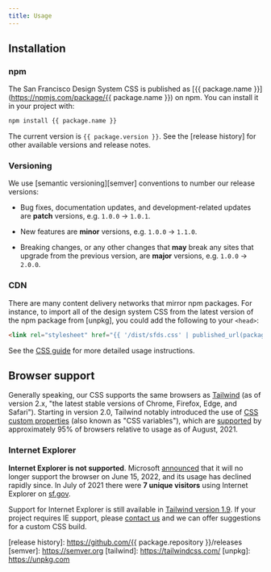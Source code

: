 ```yaml
---
title: Usage
---
```


## Installation

### npm
The San Francisco Design System CSS is published as
[{{ package.name }}](https://npmjs.com/package/{{ package.name }})
on npm. You can install it in your project with:

```sh
npm install {{ package.name }}
```

The current version is `{{ package.version }}`. See the [release
history] for other available versions and release notes.

### Versioning
We use [semantic versioning][semver] conventions to number our release
versions:

- Bug fixes, documentation updates, and development-related updates are
  **patch** versions, e.g. `1.0.0` → `1.0.1`.

- New features are **minor** versions, e.g. `1.0.0` → `1.1.0`.

- Breaking changes, or any other changes that **may** break any
  sites that upgrade from the previous version, are **major**
  versions, e.g. `1.0.0` → `2.0.0`.

### CDN
There are many content delivery networks that mirror npm
packages. For instance, to import all of the design system CSS
from the latest version of the npm package from [unpkg], you
could add the following to your `<head>`:

```html static="true"
<link rel="stylesheet" href="{{ '/dist/sfds.css' | published_url(package.version) }}">
```

See the [CSS guide](./css) for more detailed usage instructions.

## Browser support
Generally speaking, our CSS supports the same browsers as
[Tailwind](https://tailwindcss.com/docs/browser-support) (as of
version 2.x, "the latest stable versions of Chrome, Firefox,
Edge, and Safari"). Starting in version 2.0, Tailwind notably
introduced the use of [CSS custom properties] (also known as "CSS
variables"), which are [supported](https://caniuse.com/css-variables) by approximately
95% of browsers relative to usage as of August, 2021.

### Internet Explorer
**Internet Explorer is not supported**. Microsoft [announced][IE
EOL] that it will no longer support the browser on June 15, 2022,
and its usage has declined rapidly since. In July of 2021 there
were **7 unique visitors** using Internet Explorer on
[sf.gov](https://sf.gov).

Support for Internet Explorer is still available in [Tailwind
version 1.9](https://v1.tailwindcss.com/). If your project
requires IE support, please [contact us](/about/#contact) and we
can offer suggestions for a custom CSS build.

[IE EOL]: https://docs.microsoft.com/en-us/lifecycle/faq/internet-explorer-microsoft-edge#:~:text=Yes%2C%20Internet%20Explorer%2011%20is,Internet%20Explorer%20(IE)%20mode.
[css custom properties]: https://developer.mozilla.org/en-US/docs/Web/CSS/Using_CSS_custom_properties
[release history]: https://github.com/{{ package.repository }}/releases
[semver]: https://semver.org
[tailwind]: https://tailwindcss.com/
[unpkg]: https://unpkg.com
